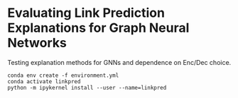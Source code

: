 # Evaluating Link Prediction Explanations for Graph Neural Networks
Testing explanation methods for GNNs and dependence on Enc/Dec choice.

```
conda env create -f environment.yml
conda activate linkpred
python -m ipykernel install --user --name=linkpred
```
